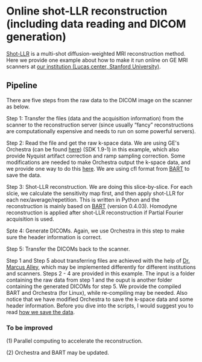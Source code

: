 # Online shot-LLR reconstruction (including data reading and DICOM generation)

[Shot-LLR](https://onlinelibrary.wiley.com/doi/full/10.1002/mrm.27488) is a multi-shot diffusion-weighted MRI reconstruction method. Here we provide one example about how to make it run online on GE MRI scanners at [our institution (Lucas center, Stanford University)](https://med.stanford.edu/rsl/about/lucas.html).

## Pipeline
There are five steps from the raw data to the DICOM image on the scanner as below.

Step 1: Transfer the files (data and the acquisition information) from the scanner to the reconstruction server (since usually “fancy” reconstructions are computationally expensive and needs to run on some powerful servers). 

Step 2: Read the file and get the raw k-space data. We are using GE's Orchestra (can be found [here](https://collaborate.mr.gehealthcare.com/welcome
)) (SDK 1.9-1) in this example, which also provide Nyquist artifact correction and ramp sampling correction. Some modifications are needed to make Orchestra output the k-space data, and we provide one way to do this [here](). We are using cfl format from [BART](https://mrirecon.github.io/bart/) to save the data.

Step 3: Shot-LLR reconstruction. We are doing this slice-by-slice. For each slcie, we calculate the sensitivity map first, and then apply shot-LLR for each nex/average/repetition. This is written in Python and the reconstruction is mainly based on [BART](https://mrirecon.github.io/bart/) (version 0.4.03). Homodyne reconstruction is applied after shot-LLR reconstruction if Partial Fourier acquisition is used.

Spte 4: Generate DICOMs. Again, we use Orchestra in this step to make sure the header information is correct.

Step 5: Transfer the DICOMs back to the scanner.


Step 1 and Step 5 about transferring files are achieved with the help of [Dr. Marcus Alley](https://med.stanford.edu/profiles/marcus-alley), which may be implemented differently for different institutions and scanners. Steps 2 - 4 are provided in this example. The input is a folder containing the raw data from step 1 and the ouput is another folder containing the generated DICOMs for step 5. We provide the compiled BART and Orchestra (for Linux), while re-compiling may be needed. Also notice that we have modified Orchestra to save the k-space data and some header information. Before you dive into the scripts, I would suggest you to read [how we save the data]().

### To be improved
(1) Parallel computing to accelerate the reconstruction.

(2) Orchestra and BART may be updated.
